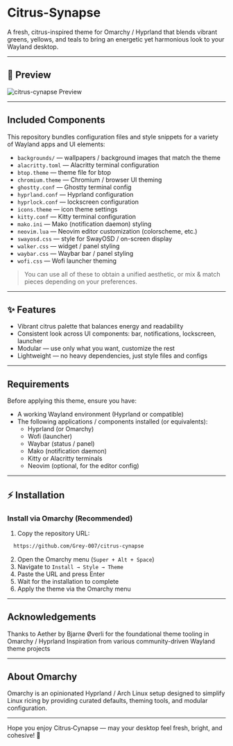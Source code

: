 # Citrus-Synapse

A fresh, citrus-inspired theme for Omarchy / Hyprland that blends vibrant greens, yellows, and teals to bring an energetic yet harmonious look to your Wayland desktop.

---

## 🍊 Preview  
 ![citrus-cynapse Preview](https://github.com/Grey-007/citrus-cynapse/blob/main/image.png)


---

## Included Components  

This repository bundles configuration files and style snippets for a variety of Wayland apps and UI elements:

- `backgrounds/` — wallpapers / background images that match the theme  
- `alacritty.toml` — Alacritty terminal configuration  
- `btop.theme` — theme file for btop  
- `chromium.theme` — Chromium / browser UI theming  
- `ghostty.conf` — Ghostty terminal config  
- `hyprland.conf` — Hyprland configuration  
- `hyprlock.conf` — lockscreen configuration  
- `icons.theme` — icon theme settings  
- `kitty.conf` — Kitty terminal configuration  
- `mako.ini` — Mako (notification daemon) styling  
- `neovim.lua` — Neovim editor customization (colorscheme, etc.)  
- `swayosd.css` — style for SwayOSD / on-screen display  
- `walker.css` — widget / panel styling  
- `waybar.css` — Waybar bar / panel styling  
- `wofi.css` — Wofi launcher theming  

> You can use all of these to obtain a unified aesthetic, or mix & match pieces depending on your preferences.

---

## ✨ Features  

- Vibrant citrus palette that balances energy and readability  
- Consistent look across UI components: bar, notifications, lockscreen, launcher  
- Modular — use only what you want, customize the rest  
- Lightweight — no heavy dependencies, just style files and configs  

---

## Requirements  

Before applying this theme, ensure you have:

- A working Wayland environment (Hyprland or compatible)  
- The following applications / components installed (or equivalents):  
  - Hyprland (or Omarchy)  
  - Wofi (launcher)  
  - Waybar (status / panel)  
  - Mako (notification daemon)  
  - Kitty or Alacritty terminals  
  - Neovim (optional, for the editor config)  

---

## ⚡ Installation  

### Install via Omarchy (Recommended)

1. Copy the repository URL:
 ```bash
   https://github.com/Grey-007/citrus-cynapse
   ```
2. Open the Omarchy menu (`Super + Alt + Space`)  
3. Navigate to `Install → Style → Theme`  
4. Paste the URL and press Enter  
5. Wait for the installation to complete  
6. Apply the theme via the Omarchy menu  

---

## Acknowledgements
Thanks to Aether by Bjarne Øverli for the foundational theme tooling in Omarchy / Hyprland
Inspiration from various community-driven Wayland theme projects

---

## About Omarchy
Omarchy is an opinionated Hyprland / Arch Linux setup designed to simplify Linux ricing by providing curated defaults, theming tools, and modular configuration.

---

Hope you enjoy Citrus‑Cynapse — may your desktop feel fresh, bright, and cohesive! 🌱

